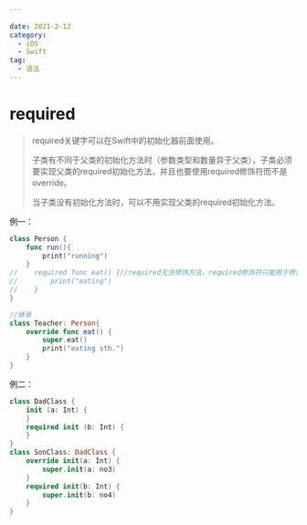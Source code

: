 ```yaml
---
 
date: 2021-2-12
category:
  - iOS
  - Swift
tag: 
  - 语法
---
```


# required

> required关键字可以在Swift中的初始化器前面使用。
> 
> 子类有不同于父类的初始化方法时（参数类型和数量异于父类），子类必须要实现父类的required初始化方法，并且也要使用required修饰符而不是override。
>
> 当子类没有初始化方法时，可以不用实现父类的required初始化方法。

例一：
``` swift
class Person {
    func run(){
        print("running")
    }
//    required func eat() {//required无法修饰方法，required修饰符只能用于修饰类初始化方法。
//        print("eating")
//    }
}

//继承
class Teacher: Person{
    override func eat() {
        super.eat()
        print("eating sth.")
    }
}
```

例二：
``` swift
class DadClass {
    init (a: Int) {   
    }
    required init (b: Int) {
    }
}
class SonClass: DadClass {
    override init(a: Int) {
        super.init(a: no3)
    }
    required init(b: Int) {
        super.init(b: no4)
    }
}
```